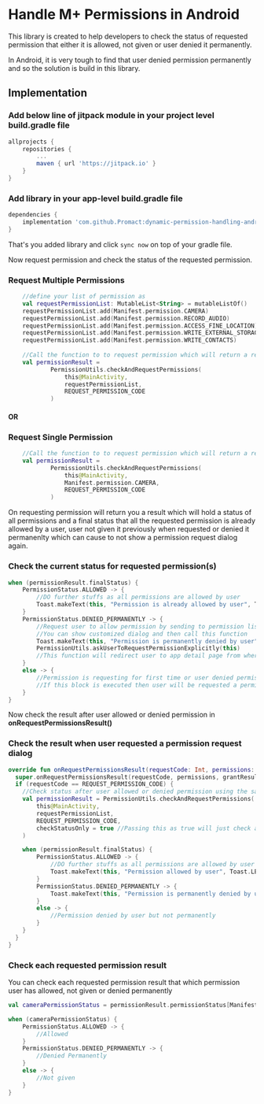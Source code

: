 # Handle M+ Permissions in Android

This library is created to help developers to check the status of requested permission that either it is allowed, not given or user denied it permanently.

In Android, it is very tough to find that user denied permission permanently and so the solution is build in this library.

## Implementation

### Add below line of jitpack module in your project level build.gradle file

```gradle
allprojects {
    repositories {
        ...
        maven { url 'https://jitpack.io' }
    }
}
```

### Add library in your app-level build.gradle file

```gradle
dependencies {
    implementation 'com.github.Promact:dynamic-permission-handling-android:1.0.0'
}
```

That's you added library and click `sync now` on top of your gradle file.

Now request permission and check the status of the requested permission.

### Request Multiple Permissions

```kotlin
    //define your list of permission as 
    val requestPermissionList: MutableList<String> = mutableListOf()
    requestPermissionList.add(Manifest.permission.CAMERA)
    requestPermissionList.add(Manifest.permission.RECORD_AUDIO)
    requestPermissionList.add(Manifest.permission.ACCESS_FINE_LOCATION)
    requestPermissionList.add(Manifest.permission.WRITE_EXTERNAL_STORAGE)
    requestPermissionList.add(Manifest.permission.WRITE_CONTACTS)
    
    //Call the function to to request permission which will return a result of permission
    val permissionResult =
            PermissionUtils.checkAndRequestPermissions(
                this@MainActivity,
                requestPermissionList,
                REQUEST_PERMISSION_CODE
            )
```

#### OR

### Request Single Permission

```kotlin
    //Call the function to to request permission which will return a result of permission
    val permissionResult =
            PermissionUtils.checkAndRequestPermissions(
                this@MainActivity,
                Manifest.permission.CAMERA,
                REQUEST_PERMISSION_CODE
            )
```

On requesting permission will return you a result which will hold a status of all permissions and a final status that all the requested permission is already allowed by a user, user not given it previously when requested or denied it permanenlty which can cause to not show a permission request dialog again.

### Check the current status for requested permission(s)

```kotlin
when (permissionResult.finalStatus) {
    PermissionStatus.ALLOWED -> {
        //DO further stuffs as all permissions are allowed by user
        Toast.makeText(this, "Permission is already allowed by user", Toast.LENGTH_LONG).show()
    }
    PermissionStatus.DENIED_PERMANENTLY -> {
        //Request user to allow permission by sending to permission list page
        //You can show customized dialog and then call this function
        Toast.makeText(this, "Permission is permanently denied by user", Toast.LENGTH_LONG).show()
        PermissionUtils.askUserToRequestPermissionExplicitly(this)
        //This function will redirect user to app detail page from where user can manually turn on the permission
    }
    else -> {
        //Permission is requesting for first time or user denied permission before but not permanently
        //If this block is executed then user will be requested a permission request dialog.
    }
}
```

Now check the result after user allowed or denied permission in **onRequestPermissionsResult()**

### Check the result when user requested a permission request dialog

```kotlin
override fun onRequestPermissionsResult(requestCode: Int, permissions: Array<out String>, grantResults: IntArray) {
  super.onRequestPermissionsResult(requestCode, permissions, grantResults)
  if (requestCode == REQUEST_PERMISSION_CODE) {
    //Check status after user allowed or denied permission using the same way while requested permission
    val permissionResult = PermissionUtils.checkAndRequestPermissions(
        this@MainActivity,
        requestPermissionList,
        REQUEST_PERMISSION_CODE,
        checkStatusOnly = true //Passing this as true will just check and return status, will not re-ask for permission
    )

    when (permissionResult.finalStatus) {
        PermissionStatus.ALLOWED -> { 
            //DO further stuffs as all permissions are allowed by user
            Toast.makeText(this, "Permission allowed by user", Toast.LENGTH_LONG).show()
        }
        PermissionStatus.DENIED_PERMANENTLY -> {
            Toast.makeText(this, "Permission is permanently denied by user", Toast.LENGTH_LONG).show()
        }
        else -> {
            //Permission denied by user but not permanently
        }
    }
  }
}
```

### Check each requested permission result 

You can check each requested permission result that which permission user has allowed, not given or denied permanently

```kotlin
val cameraPermissionStatus = permissionResult.permissionStatus[Manifest.permission.CAMERA]

when (cameraPermissionStatus) {
    PermissionStatus.ALLOWED -> {
        //Allowed   
    }
    PermissionStatus.DENIED_PERMANENTLY -> {
        //Denied Permanently
    }
    else -> {
        //Not given
    }
}
```
